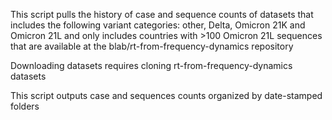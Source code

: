 This script pulls the history of case and sequence counts of datasets that includes the following variant categories: other, Delta, Omicron 21K and Omicron 21L and only includes countries with >100 Omicron 21L sequences that are available at the blab/rt-from-frequency-dynamics repository
 
Downloading datasets requires cloning rt-from-frequency-dynamics datasets

This script outputs case and sequences counts organized by date-stamped folders
  

